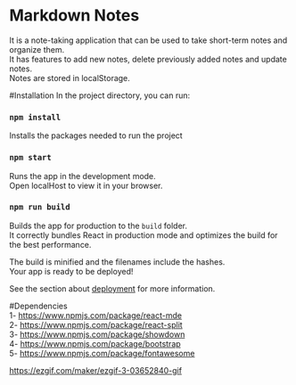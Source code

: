 # Markdown Notes
It is a note-taking application that can be used to take short-term notes and organize them.  
It has features to add new notes, delete previously added notes and update notes.  
Notes are stored in localStorage.

#Installation
In the project directory, you can run:

### `npm install`
Installs the packages needed to run the project

### `npm start`

Runs the app in the development mode.\
Open localHost to view it in your browser.

### `npm run build`

Builds the app for production to the `build` folder.\
It correctly bundles React in production mode and optimizes the build for the best performance.

The build is minified and the filenames include the hashes.\
Your app is ready to be deployed!

See the section about [deployment](https://facebook.github.io/create-react-app/docs/deployment) for more information.

#Dependencies  
1- https://www.npmjs.com/package/react-mde  
2- https://www.npmjs.com/package/react-split  
3- https://www.npmjs.com/package/showdown  
4- https://www.npmjs.com/package/bootstrap  
5- https://www.npmjs.com/package/fontawesome    

https://ezgif.com/maker/ezgif-3-03652840-gif




